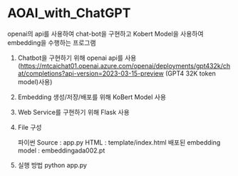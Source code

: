 # AOAI_with_ChatGPT
openai의 api를 사용하여 chat-bot을 구현하고 Kobert Model을 사용하여 embedding을 수행하는 프로그램

1. Chatbot을 구현하기 위해 openai api를 사용
   (https://mtcaichat01.openai.azure.com/openai/deployments/gpt432k/chat/completions?api-version=2023-03-15-preview (GPT4 32K token model)사용)

2. Embedding 생성/저장/배포를 위해 KoBert Model 사용

3. Web Service를 구현하기 위해 Flask 사용

4. File 구성

   파이썬 Source : app.py
   HTML : template/index.html
   배포된 embedding model : embeddingada002.pt

5. 실행 방법
   python app.py
